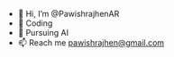 - 👋 Hi, I’m @PawishrajhenAR
- 👀 Coding
- 🌱 Pursuing AI
- 📫 Reach me pawishrajhen@gmail.com

<!---
PawishrajhenAR/PawishrajhenAR is a ✨ special ✨ repository because its `README.md` (this file) appears on your GitHub profile.
You can click the Preview link to take a look at your changes.
--->
